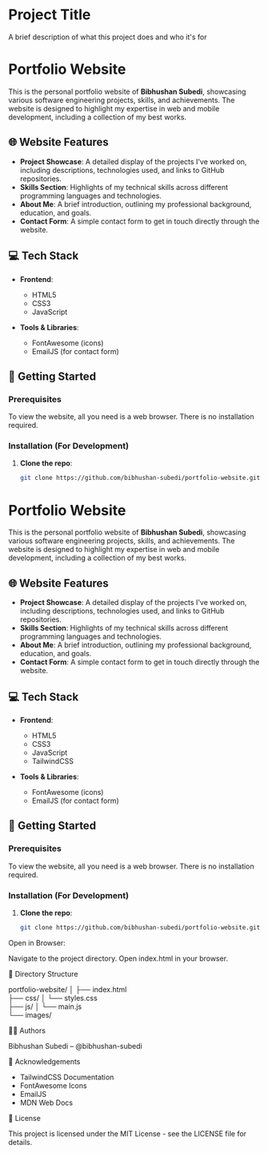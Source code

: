 
# Project Title

A brief description of what this project does and who it's for

# Portfolio Website

This is the personal portfolio website of **Bibhushan Subedi**, showcasing various software engineering projects, skills, and achievements. The website is designed to highlight my expertise in web and mobile development, including a collection of my best works.

## 🌐 Website Features

- **Project Showcase**: A detailed display of the projects I've worked on, including descriptions, technologies used, and links to GitHub repositories.
- **Skills Section**: Highlights of my technical skills across different programming languages and technologies.
- **About Me**: A brief introduction, outlining my professional background, education, and goals.
- **Contact Form**: A simple contact form to get in touch directly through the website.

## 💻 Tech Stack

- **Frontend**:  
  - HTML5  
  - CSS3  
  - JavaScript  
 

- **Tools & Libraries**:
  - FontAwesome (icons)
  - EmailJS (for contact form)

## 🚀 Getting Started

### Prerequisites

To view the website, all you need is a web browser. There is no installation required.

### Installation (For Development)

1. **Clone the repo**:
   ```bash
   git clone https://github.com/bibhushan-subedi/portfolio-website.git
# Portfolio Website

This is the personal portfolio website of **Bibhushan Subedi**, showcasing various software engineering projects, skills, and achievements. The website is designed to highlight my expertise in web and mobile development, including a collection of my best works.

## 🌐 Website Features

- **Project Showcase**: A detailed display of the projects I've worked on, including descriptions, technologies used, and links to GitHub repositories.
- **Skills Section**: Highlights of my technical skills across different programming languages and technologies.
- **About Me**: A brief introduction, outlining my professional background, education, and goals.
- **Contact Form**: A simple contact form to get in touch directly through the website.

## 💻 Tech Stack

- **Frontend**:  
  - HTML5  
  - CSS3  
  - JavaScript  
  - TailwindCSS

- **Tools & Libraries**:
  - FontAwesome (icons)
  - EmailJS (for contact form)

## 🚀 Getting Started

### Prerequisites

To view the website, all you need is a web browser. There is no installation required.

### Installation (For Development)

1. **Clone the repo**:
   ```bash
   git clone https://github.com/bibhushan-subedi/portfolio-website.git

Open in Browser:

Navigate to the project directory.
Open index.html in your browser.

📂 Directory Structure

portfolio-website/
│
├── index.html           
├── css/
│   └── styles.css       
├── js/
│   └── main.js          
└── images/              



🧑‍💻 Authors

Bibhushan Subedi – @bibhushan-subedi

🤝 Acknowledgements

- TailwindCSS Documentation
- FontAwesome Icons
- EmailJS
- MDN Web Docs

📝 License

This project is licensed under the MIT License - see the LICENSE file for details.
